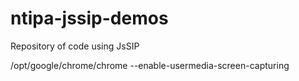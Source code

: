 # ntipa-jssip-demos

Repository of  code using JsSIP


/opt/google/chrome/chrome --enable-usermedia-screen-capturing
